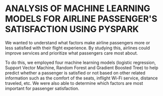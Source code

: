 # **ANALYSIS OF MACHINE LEARNING MODELS FOR AIRLINE PASSENGER'S SATISFACTION USING PYSPARK**
We wanted to understand what factors make airline passengers more or less satisfied with their flight experience. By studying this, airlines could improve services and prioritize what passengers care most about.

To do this, we employed four machine learning models (logistic regression, Support Vector Machine, Random Forest and Gradient Boosted Tree) to help predict whether a passenger is satisfied or not based on other related information such as the comfort of the seats, inflight Wi-Fi service, distance traveled, etc. We were also able to determine which factors are most important for passenger satisfaction.

